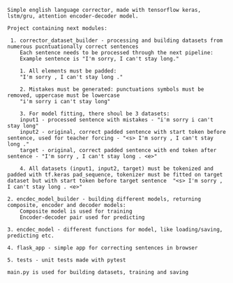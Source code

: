     Simple english language corrector, made with tensorflow keras, lstm/gru, attention encoder-decoder model. 

    Project containing next modules:

     1. corrector_dataset_builder - processing and building datasets from numerous pucntuationally correct sentences
        Each sentence needs to be processed through the next pipeline:
        Example sentence is "I'm sorry, I can't stay long."

        1. All elements must be padded: 
        "I'm sorry , I can't stay long ."

        2. Mistakes must be generated: punctuations symbols must be removed, uppercase must be lowercase
        "i'm sorry i can't stay long"

        3. For model fitting, there shoul be 3 datasets:
        input1 - processed sentence with mistakes - "i'm sorry i can't stay long"
        input2 - original, correct padded sentence with start token before sentence, used for teacher forcing - "<s> I'm sorry , I can't stay long ."
        target - original, correct padded sentence with end token after sentence - "I'm sorry , I can't stay long . <e>"

        4. All datasets (input1, input2, target) must be tokenized and padded with tf.keras pad_sequence, tokenizer must be fitted on target dataset but with start token before target sentence  "<s> I'm sorry , I can't stay long . <e>"

    2. encdec_model_builder - building different models, returning composite, encoder and decoder models:
        Composite model is used for training 
        Encoder-decoder pair used for predicting 
    
    3. encdec_model - different functions for model, like loading/saving, predicting etc.

    4. flask_app - simple app for correcting sentences in browser

    5. tests - unit tests made with pytest

    main.py is used for building datasets, training and saving

